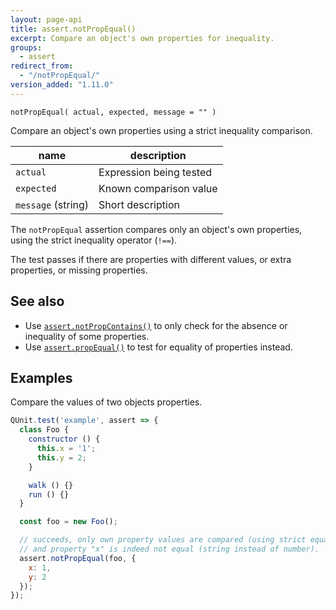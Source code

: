 ```yaml
---
layout: page-api
title: assert.notPropEqual()
excerpt: Compare an object's own properties for inequality.
groups:
  - assert
redirect_from:
  - "/notPropEqual/"
version_added: "1.11.0"
---
```


`notPropEqual( actual, expected, message = "" )`

Compare an object's own properties using a strict inequality comparison.

| name | description |
|------|-------------|
| `actual` | Expression being tested |
| `expected` | Known comparison value |
| `message` (string) | Short description |

The `notPropEqual` assertion compares only an object's own properties, using the strict inequality operator (`!==`).

The test passes if there are properties with different values, or extra properties, or missing properties.

## See also

* Use [`assert.notPropContains()`](./notPropContains.md) to only check for the absence or inequality of some properties.
* Use [`assert.propEqual()`](./propEqual.md) to test for equality of properties instead.

## Examples

Compare the values of two objects properties.

```js
QUnit.test('example', assert => {
  class Foo {
    constructor () {
      this.x = '1';
      this.y = 2;
    }

    walk () {}
    run () {}
  }

  const foo = new Foo();

  // succeeds, only own property values are compared (using strict equality),
  // and property "x" is indeed not equal (string instead of number).
  assert.notPropEqual(foo, {
    x: 1,
    y: 2
  });
});
```
